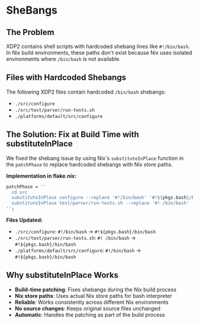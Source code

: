 # SheBangs

## The Problem

XDP2 contains shell scripts with hardcoded shebang lines like `#!/bin/bash`. In Nix build environments, these paths don't exist because Nix uses isolated environments where `/bin/bash` is not available.

## Files with Hardcoded Shebangs

The following XDP2 files contain hardcoded `/bin/bash` shebangs:
- `./src/configure`
- `./src/test/parser/run-tests.sh`
- `./platforms/default/src/configure`

## The Solution: Fix at Build Time with substituteInPlace

We fixed the shebang issue by using Nix's `substituteInPlace` function in the `patchPhase` to replace hardcoded shebangs with Nix store paths.

**Implementation in flake.nix:**
```nix
patchPhase = ''
  cd src
  substituteInPlace configure --replace '#!/bin/bash' '#!${pkgs.bash}/bin/bash'
  substituteInPlace test/parser/run-tests.sh --replace '#! /bin/bash' '#!${pkgs.bash}/bin/bash'
'';
```

**Files Updated:**
- `./src/configure`: `#!/bin/bash` → `#!${pkgs.bash}/bin/bash`
- `./src/test/parser/run-tests.sh`: `#! /bin/bash` → `#!${pkgs.bash}/bin/bash`
- `./platforms/default/src/configure`: `#!/bin/bash` → `#!${pkgs.bash}/bin/bash`

## Why substituteInPlace Works

- **Build-time patching**: Fixes shebangs during the Nix build process
- **Nix store paths**: Uses actual Nix store paths for bash interpreter
- **Reliable**: Works consistently across different Nix environments
- **No source changes**: Keeps original source files unchanged
- **Automatic**: Handles the patching as part of the build process
